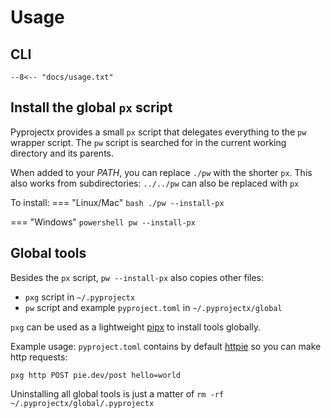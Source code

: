 # Usage

## CLI
```
--8<-- "docs/usage.txt"
```

## Install the global `px` script
Pyprojectx provides a small `px` script that delegates everything to the `pw` wrapper script.
The `pw` script is searched for in the current working directory and its parents.

When added to your _PATH_, you can replace `./pw` with the shorter `px`.
This also works from subdirectories: `../../pw` can also be replaced with `px`

To install:
=== "Linux/Mac"
    ```bash
    ./pw --install-px
    ```

=== "Windows"
    ```powershell
    pw --install-px
    ```

## Global tools
Besides the `px` script, `pw --install-px` also copies other files:

* `pxg` script in `~/.pyprojectx`
* `pw` script and example `pyproject.toml` in `~/.pyprojectx/global`

`pxg` can be used as a lightweight [pipx](https://pypa.github.io/pipx/) to install tools globally.

Example usage: `pyproject.toml` contains by default [httpie](https://httpie.io/) so you can make http requests:
```shell
pxg http POST pie.dev/post hello=world
```

Uninstalling all global tools is just a matter of `rm -rf ~/.pyprojectx/global/.pyprojectx`
